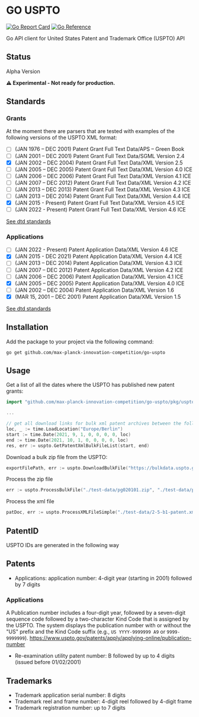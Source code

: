 # GO USPTO
[![Go Report Card](https://goreportcard.com/badge/github.com/max-planck-innovation-competition/go-uspto)](https://goreportcard.com/report/github.com/max-planck-innovation-competition/go-uspto)
[![Go Reference](https://pkg.go.dev/badge/github.com/max-planck-innovation-competition/go-uspto.svg)](https://pkg.go.dev/github.com/max-planck-innovation-competition/go-uspto)

Go API client for United States Patent and Trademark Office (USPTO) API

## Status

Alpha Version

**⚠️ Experimental - Not ready for production.**

## Standards

### Grants

At the moment there are parsers that are tested with examples of the following versions of the USPTO XML format:

- [ ] (JAN 1976 – DEC 2001) Patent Grant Full Text Data/APS – Green Book
- [ ] (JAN 2001 – DEC 2001) Patent Grant Full Text Data/SGML Version 2.4
- [x] (JAN 2002 – DEC 2004) Patent Grant Full Text Data/XML Version 2.5
- [ ] (JAN 2005 – DEC 2005) Patent Grant Full Text Data/XML Version 4.0 ICE
- [ ] (JAN 2006 – DEC 2006) Patent Grant Full Text Data/XML Version 4.1 ICE
- [ ] (JAN 2007 – DEC 2012) Patent Grant Full Text Data/XML Version 4.2 ICE
- [ ] (JAN 2013 – DEC 2013) Patent Grant Full Text Data/XML Version 4.3 ICE
- [ ] (JAN 2013 – DEC 2014) Patent Grant Full Text Data/XML Version 4.4 ICE
- [x] (JAN 2015 - Present) Patent Grant Full Text Data/XML Version 4.5 ICE
- [ ] (JAN 2022 - Present) Patent Grant Full Text Data/XML Version 4.6 ICE

[See dtd standards](dtds)

### Applications

- [ ] (JAN 2022 - Present) Patent Application Data/XML Version 4.6 ICE
- [x] (JAN 2015 - DEC 2021) Patent Application Data/XML Version 4.4 ICE
- [ ] (JAN 2013 – DEC 2014) Patent Application Data/XML Version 4.3 ICE
- [ ] (JAN 2007 – DEC 2012) Patent Application Data/XML Version 4.2 ICE
- [ ] (JAN 2006 – DEC 2006) Patent Application Data/XML Version 4.1 ICE 
- [x] (JAN 2005 – DEC 2005) Patent Application Data/XML Version 4.0 ICE
- [ ] (JAN 2002 – DEC 2004) Patent Application Data/XML Version 1.6  
- [x] (MAR 15, 2001 – DEC 2001) Patent Application Data/XML Version 1.5

[See dtd standards](dtds)

## Installation

Add the package to your project via the following command:

```shell
go get github.com/max-planck-innovation-competition/go-uspto
```

## Usage

Get a list of all the dates where the USPTO has published new patent grants:
```go
import "github.com/max-planck-innovation-competition/go-uspto/pkg/uspto"

...

// get all download links for bulk xml patent archives between the following dates
loc, _ := time.LoadLocation("Europe/Berlin")
start := time.Date(2021, 9, 1, 0, 0, 0, 0, loc)
end := time.Date(2021, 10, 1, 0, 0, 0, 0, loc)
res, err := uspto.GetPatentXmlBulkFileList(start, end)
```

Download a bulk zip file from the USPTO:
```go
exportFilePath, err := uspto.DownloadBulkFile("https://bulkdata.uspto.gov/data/patent/grant/redbook/fulltext/2021/ipg210907.zip", "./test-data")
```

Process the zip file
```go
err := uspto.ProcessBulkFile("./test-data/pg020101.zip", "./test-data/pg020101/xml")
```

Process the xml file
```go
patDoc, err := uspto.ProcessXMLFileSimple("./test-data/2-5-b1-patent.xml")
```

## PatentID

USPTO IDs are generated in the following way

## Patents
* Applications: application number: 4-digit year (starting in 2001) followed by 7 digits

### Applications
A Publication number includes a four-digit year, followed by a seven-digit sequence code 
followed by a two-character Kind Code that is assigned by the USPTO. 
The system displays the publication number with or without the "US" prefix and the Kind Code suffix 
(e.g., `US YYYY-9999999 A9` or `9999-9999999`).
https://www.uspto.gov/patents/apply/applying-online/publication-number

* Re-examination utility patent number: B followed by up to 4 digits (issued before 01/02/2001)

## Trademarks
* Trademark application serial number: 8 digits
* Trademark reel and frame number: 4-digit reel followed by 4-digit frame
* Trademark registration number: up to 7 digits
